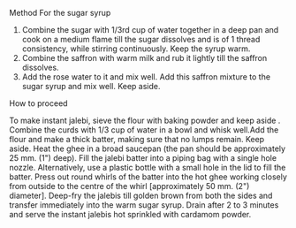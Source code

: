 Method
For the sugar syrup
1. Combine the sugar with 1/3rd cup of water together in a deep pan and cook on a medium flame till the sugar dissolves and is of 1 thread consistency, while stirring continuously. Keep the syrup warm.
2. Combine the saffron with warm milk and rub it lightly till the saffron dissolves.
3. Add the rose water to it and mix well. Add this saffron mixture to the sugar syrup and mix well. Keep aside.

How to proceed

To make instant jalebi, sieve the flour with baking powder and keep aside
.
Combine the curds with 1/3 cup of water in a bowl and whisk well.Add the flour and make a thick batter, making sure that no lumps remain. Keep aside.
Heat the ghee in a broad saucepan (the pan should be approximately 25 mm. (1") deep).
Fill the jalebi batter into a piping bag with a single hole nozzle. Alternatively, use a plastic bottle with a small hole in the lid to fill the batter.
Press out round whirls of the batter into the hot ghee working closely from outside to the centre of the whirl [approximately 50 mm. (2") diameter].
Deep-fry the jalebis till golden brown from both the sides and transfer immediately into the warm sugar syrup.
Drain after 2 to 3 minutes and serve the instant jalebis hot sprinkled with cardamom powder.
